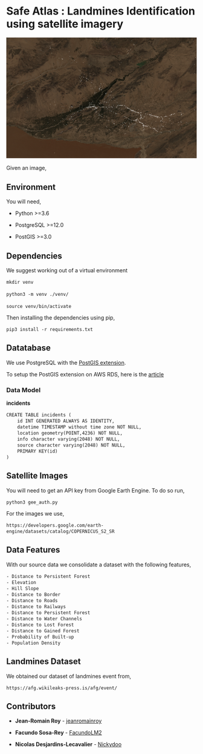 # Safe Atlas : Landmines Identification using satellite imagery

![Landmine Incidents Visualization of Kandahar, Afghanistan](./Data/kandahar-compressed-with-incidents.png)

Given an image,


## Environment

You will need,

 - Python >=3.6

 - PostgreSQL >=12.0

 - PostGIS >=3.0


## Dependencies

We suggest working out of a virtual environment

    mkdir venv

    python3 -m venv ./venv/

    source venv/bin/activate


Then installing the dependencies using pip,

    pip3 install -r requirements.txt


## Datatabase

We use PostgreSQL with the [PostGIS extension](https://postgis.net/).

To setup the PostGIS extension on AWS RDS, here is the [article](https://docs.aws.amazon.com/AmazonRDS/latest/UserGuide/Appendix.PostgreSQL.CommonDBATasks.html#Appendix.PostgreSQL.CommonDBATasks.PostGIS)


### Data Model

**incidents**

    CREATE TABLE incidents (
        id INT GENERATED ALWAYS AS IDENTITY,
        datetime TIMESTAMP without time zone NOT NULL,
        location geometry(POINT,4236) NOT NULL,
        info character varying(2048) NOT NULL,
        source character varying(2048) NOT NULL,
        PRIMARY KEY(id)
    )


## Satellite Images

You will need to get an API key from Google Earth Engine. To do so run,

    python3 gee_auth.py


For the images we use,

    https://developers.google.com/earth-engine/datasets/catalog/COPERNICUS_S2_SR


## Data Features

With our source data we consolidate a dataset with the following features,

    - Distance to Persistent Forest
    - Elevation
    - Hill Slope
    - Distance to Border
    - Distance to Roads
    - Distance to Railways
    - Distance to Persistent Forest
    - Distance to Water Channels
    - Distance to Lost Forest
    - Distance to Gained Forest
    - Probability of Built-up
    - Population Density


## Landmines Dataset

We obtained our dataset of landmines event from,

    https://afg.wikileaks-press.is/afg/event/


## Contributors

* **Jean-Romain Roy** - [jeanromainroy](https://github.com/jeanromainroy)

* **Facundo Sosa-Rey** - [FacundoLM2](https://github.com/FacundoLM2)

* **Nicolas Desjardins-Lecavalier** - [Nickydoo](https://github.com/Nickydoo)
